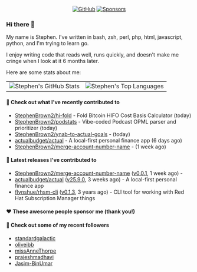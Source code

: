 <p align="center">
    <a href="https://github.com/StephenBrown2"><img src="https://img.shields.io/github/followers/StephenBrown2.svg?label=GitHub&style=social" alt="GitHub"></a>
    <a href="https://github.com/sponsors/StephenBrown2"><img src="https://img.shields.io/badge/Sponsors--_.svg?style=social&logo=github&logoColor=EA4AAA" alt="Sponsors"></a>
</p>

### Hi there 👋

My name is Stephen. I've written in bash, zsh, perl, php, html, javascript, python, and I'm trying to learn go.

I enjoy writing code that reads well, runs quickly, and doesn't make me cringe when I look at it 6 months later.

Here are some stats about me:

|     |     |
| --- | --- |
| ![Stephen's GitHub Stats](https://github-readme-stats.vercel.app/api?username=StephenBrown2&show_icons=true&count_private=true) | ![Stephen's Top Languages](https://github-readme-stats.vercel.app/api/top-langs/?username=StephenBrown2&layout=compact) |

#### 👷 Check out what I've recently contributed to

- [StephenBrown2/hi-fold](https://github.com/StephenBrown2/hi-fold) - Fold Bitcoin HIFO Cost Basis Calculator (today)
- [StephenBrown2/podstats](https://github.com/StephenBrown2/podstats) - Vibe-coded Podcast OPML parser and prioritizer (today)
- [StephenBrown2/ynab-to-actual-goals](https://github.com/StephenBrown2/ynab-to-actual-goals) -  (today)
- [actualbudget/actual](https://github.com/actualbudget/actual) - A local-first personal finance app (6 days ago)
- [StephenBrown2/merge-account-number-name](https://github.com/StephenBrown2/merge-account-number-name) -  (1 week ago)



#### 🔭 Latest releases I've contributed to

- [StephenBrown2/merge-account-number-name](https://github.com/StephenBrown2/merge-account-number-name) ([v0.0.1](https://github.com/StephenBrown2/merge-account-number-name/releases/tag/v0.0.1), 1 week ago) - 
- [actualbudget/actual](https://github.com/actualbudget/actual) ([v25.9.0](https://github.com/actualbudget/actual/releases/tag/v25.9.0), 3 weeks ago) - A local-first personal finance app
- [flynshue/rhsm-cli](https://github.com/flynshue/rhsm-cli) ([v0.1.3](https://github.com/flynshue/rhsm-cli/releases/tag/v0.1.3), 3 years ago) - CLI tool for working with Red Hat Subscription Manager things

#### ❤️ These awesome people sponsor me (thank you!)


#### 👯 Check out some of my recent followers

- [standardgalactic](https://github.com/standardgalactic)
- [oliveibb](https://github.com/oliveibb)
- [missAnneThorpe](https://github.com/missAnneThorpe)
- [prajeshmadhavi](https://github.com/prajeshmadhavi)
- [Jasim-BinUmar](https://github.com/Jasim-BinUmar)


